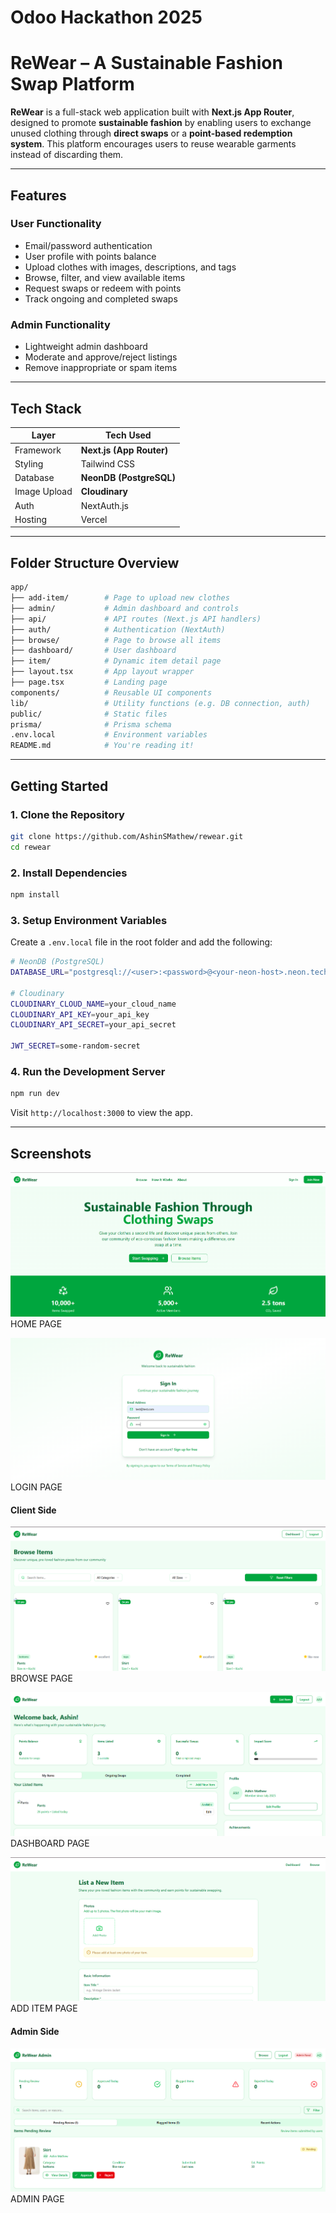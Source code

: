 # Odoo Hackathon 2025
# ReWear – A Sustainable Fashion Swap Platform

**ReWear** is a full-stack web application built with **Next.js App Router**, designed to promote **sustainable fashion** by enabling users to exchange unused clothing through **direct swaps** or a **point-based redemption system**. This platform encourages users to reuse wearable garments instead of discarding them.

---

## Features

###  User Functionality
- Email/password authentication
- User profile with points balance
- Upload clothes with images, descriptions, and tags
- Browse, filter, and view available items
- Request swaps or redeem with points
- Track ongoing and completed swaps

###  Admin Functionality
- Lightweight admin dashboard
- Moderate and approve/reject listings
- Remove inappropriate or spam items

---

##  Tech Stack

| Layer         | Tech Used                       |
|---------------|---------------------------------|
| Framework     | **Next.js (App Router)**        |
| Styling       | Tailwind CSS                    |
| Database      | **NeonDB (PostgreSQL)**         |
| Image Upload  | **Cloudinary**                  |
| Auth          | NextAuth.js                     |
| Hosting       | Vercel                          |

---

## Folder Structure Overview

```bash
app/
├── add-item/        # Page to upload new clothes
├── admin/           # Admin dashboard and controls
├── api/             # API routes (Next.js API handlers)
├── auth/            # Authentication (NextAuth)
├── browse/          # Page to browse all items
├── dashboard/       # User dashboard
├── item/            # Dynamic item detail page
├── layout.tsx       # App layout wrapper
├── page.tsx         # Landing page
components/          # Reusable UI components
lib/                 # Utility functions (e.g. DB connection, auth)
public/              # Static files
prisma/              # Prisma schema
.env.local           # Environment variables
README.md            # You're reading it!
```

---

## Getting Started

### 1. Clone the Repository
```bash
git clone https://github.com/AshinSMathew/rewear.git
cd rewear
```

### 2. Install Dependencies
```bash
npm install
```

### 3. Setup Environment Variables
Create a `.env.local` file in the root folder and add the following:
```bash
# NeonDB (PostgreSQL)
DATABASE_URL="postgresql://<user>:<password>@<your-neon-host>.neon.tech/<dbname>?sslmode=require"

# Cloudinary
CLOUDINARY_CLOUD_NAME=your_cloud_name
CLOUDINARY_API_KEY=your_api_key
CLOUDINARY_API_SECRET=your_api_secret

JWT_SECRET=some-random-secret
```

### 4. Run the Development Server
```bash
npm run dev
```
Visit `http://localhost:3000` to view the app.

---

## Screenshots

![Homepage](./screenshots/Home.png)
HOME PAGE

![Login page](./screenshots/Login.png)
LOGIN PAGE

#### Client Side
![Browse](./screenshots/Browse.png)
BROWSE PAGE

![dashboard](./screenshots/User_dashboard.png)
DASHBOARD PAGE

![addItem](./screenshots/user_addItem.png)
ADD ITEM PAGE

#### Admin Side
![admin](./screenshots/admin_panel.png)
ADMIN PAGE


